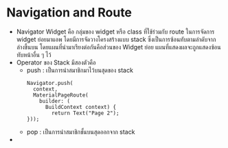 # Navigation and Route
- Navigator Widget คือ กลุ่มของ widget หรือ class ที่ใช้ร่วมกับ route ในการจัดการ widget ย่อยมาแอพ โดยมีการจัดวางโครงสร้างแบบ stack ซึ่งเป็นการซ้อนทับตามลำดับจากล่างขึ้นบน โดยแผนที่นำมาเรียงต่อกันคือส่วนของ Widget ย่อย แผนที่แสดงผลจะถูกแสดงซ้อนทับหน้าอื่น ๆ ไว้
- Operator ของ Stack มีสองตัวคือ
  - push : เป็นการนำสมาชิกมาไว้บนสุดของ stack 
    ```
    Navigator.push(
      context, 
      MaterialPageRoute(
        builder: (
          BuildContext context) {
            return Text("Page 2");
    }));
    ```
  - pop : เป็นการนำสมาชิกชั้นบนสุดออกจาก stack
-  
